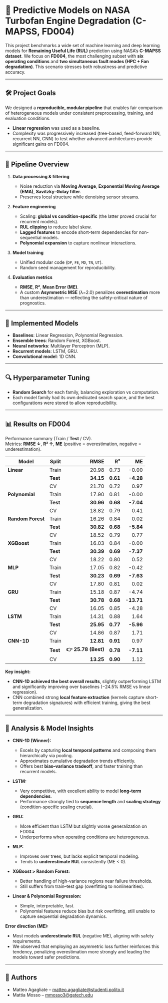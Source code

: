 # 🔧 Predictive Models on NASA Turbofan Engine Degradation (C-MAPSS, FD004)

This project benchmarks a wide set of machine learning and deep learning models for **Remaining Useful Life (RUL)** prediction using NASA’s **C-MAPSS dataset**. We focus on **FD004**, the most challenging subset with **six operating conditions** and **two simultaneous fault modes (HPC + Fan degradation)**. This scenario stresses both robustness and predictive accuracy.

---

## 🛠 Project Goals
We designed a **reproducible, modular pipeline** that enables fair comparison of heterogeneous models under consistent preprocessing, training, and evaluation conditions.  
- **Linear regression** was used as a baseline.  
- Complexity was progressively increased (tree-based, feed-forward NN, recurrent NN, CNN) to test whether advanced architectures provide significant gains on FD004.  

---

## 📂 Pipeline Overview

1. **Data processing & filtering**  
   - Noise reduction via **Moving Average**, **Exponential Moving Average (EMA)**, **Savitzky–Golay filter**.  
   - Preserves local structure while denoising sensor streams.  

2. **Feature engineering**  
   - Scaling: **global vs condition-specific** (the latter proved crucial for recurrent models).  
   - **RUL clipping** to reduce label skew.  
   - **Lagged features** to encode short-term dependencies for non-sequential models.  
   - **Polynomial expansion** to capture nonlinear interactions.  

3. **Model training**  
   - Unified modular code (`DP`, `FE`, `MD`, `TN`, `UT`).  
   - Random seed management for reproducibility.  

4. **Evaluation metrics**  
   - **RMSE**, **R²**, **Mean Error (ME)**.  
   - A custom **Asymmetric MSE** (λ=2.0) penalizes **overestimation** more than underestimation — reflecting the safety-critical nature of prognostics.  

---

## 🤖 Implemented Models

- **Baselines**: Linear Regression, Polynomial Regression.  
- **Ensemble trees**: Random Forest, XGBoost.  
- **Neural networks**: Multilayer Perceptron (MLP).  
- **Recurrent models**: LSTM, GRU. 
- **Convolutional model**: 1D CNN.

---

## 🔍 Hyperparameter Tuning
- **Random Search** for each family, balancing exploration vs computation.  
- Each model family had its own dedicated search space, and the best configurations were stored to allow reproducibility.

---

## 📊 Results on FD004

Performance summary (Train / **Test** / CV).  
Metrics: **RMSE ↓**, **R² ↑**, **ME** (positive = overestimation, negative = underestimation).  

| Model | Split | RMSE | R² | ME |
|---|---|---:|---:|---:|
| **Linear** | Train | 20.98 | 0.73 | -0.00 |
|  | **Test** | **34.15** | **0.61** | **-4.28** |
|  | CV | 21.70 | 0.72 | 0.97 |
| **Polynomial** | Train | 17.90 | 0.81 | -0.00 |
|  | **Test** | **30.96** | **0.68** | **-7.04** |
|  | CV | 18.82 | 0.79 | 0.41 |
| **Random Forest** | Train | 16.26 | 0.84 | 0.02 |
|  | **Test** | **30.82** | **0.68** | **-5.84** |
|  | CV | 18.52 | 0.79 | 0.77 |
| **XGBoost** | Train | 16.03 | 0.84 | -0.00 |
|  | **Test** | **30.39** | **0.69** | **-7.37** |
|  | CV | 18.22 | 0.80 | 0.52 |
| **MLP** | Train | 17.05 | 0.82 | -0.42 |
|  | **Test** | **30.23** | **0.69** | **-7.63** |
|  | CV | 17.80 | 0.81 | 0.02 |
| **GRU** | Train | 15.18 | 0.87 | -4.74 |
|  | **Test** | **30.78** | **0.68** | **-13.71** |
|  | CV | 16.05 | 0.85 | -4.28 |
| **LSTM** | Train | 14.31 | 0.88 | 1.64 |
|  | **Test** | **25.95** | **0.77** | **-5.96** |
|  | CV | 14.86 | 0.87 | 1.71 |
| **CNN-1D** | Train | **12.81** | **0.91** | 0.97 |
|  | **Test** | **👉 25.78 (Best)** | **0.78** | **-7.11** |
|  | CV | **13.25** | **0.90** | 1.12 |

**Key insight:**  
- **CNN-1D achieved the best overall results**, slightly outperforming LSTM and significantly improving over baselines (−24.5% RMSE vs linear regression).  
- CNN combined strong **local feature extraction** (kernels capture short-term degradation signatures) with efficient training, giving the best generalization.  

---

## 🧠 Analysis & Model Insights

- **CNN-1D (Winner):**  
  - Excels by capturing **local temporal patterns** and composing them hierarchically via pooling.  
  - Approximates cumulative degradation trends efficiently.  
  - Offers best **bias–variance tradeoff**, and faster training than recurrent models.  

- **LSTM:**  
  - Very competitive, with excellent ability to model **long-term dependencies**.  
  - Performance strongly tied to **sequence length** and **scaling strategy** (condition-specific scaling crucial).  

- **GRU:**  
  - More efficient than LSTM but slightly worse generalization on FD004.  
  - Underperforms when operating conditions are heterogeneous.  

- **MLP:**  
  - Improves over trees, but lacks explicit temporal modeling.  
  - Tends to **underestimate RUL** consistently (ME < 0).  

- **XGBoost > Random Forest:**  
  - Better handling of high-variance regions near failure thresholds.  
  - Still suffers from train–test gap (overfitting to nonlinearities).  

- **Linear & Polynomial Regression:**  
  - Simple, interpretable, fast.  
  - Polynomial features reduce bias but risk overfitting, still unable to capture sequential degradation dynamics.  

**Error direction (ME):**  
- Most models **underestimate RUL** (negative ME), aligning with safety requirements.  
- We observed that employing an asymmetric loss further reinforces this tendency, penalizing overestimation more strongly and leading the models toward safer predictions.

---

## 👥 Authors
- Matteo Agagliate – [matteo.agagliate@studenti.polito.it](mailto:matteo.agagliate@studenti.polito.it)  
- Mattia Mosso – [mmosso3@gatech.edu](mailto:mmosso3@gatech.edu)  
